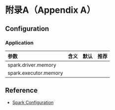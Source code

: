 # 附录A（Appendix A）

## Configuration

### Application

| 参数 | 含义 | 默认 | 推荐 |
| :--- | :--- | :--- | :--- |
| spark.driver.memory |  |  |  |
| spark.executor.memory |  |  |  |

## Reference

* [Spark Configuration](https://spark.apache.org/docs/latest/configuration.html)



